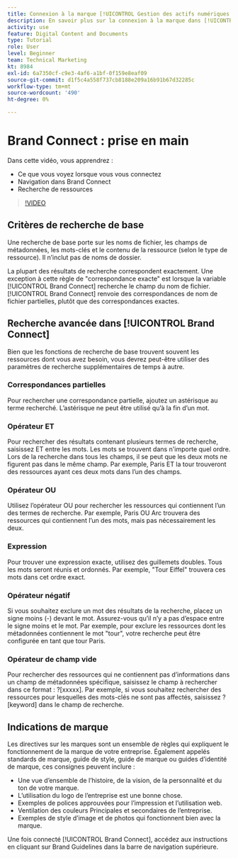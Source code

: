 ```yaml
---
title: Connexion à la marque [!UICONTROL Gestion des actifs numériques Workfront] Explained
description: En savoir plus sur la connexion à la marque dans [!UICONTROL Gestion des actifs numériques Workfront] et comment la parcourir.
activity: use
feature: Digital Content and Documents
type: Tutorial
role: User
level: Beginner
team: Technical Marketing
kt: 8984
exl-id: 6a7350cf-c9e3-4af6-a1bf-0f159e8eaf09
source-git-commit: d1f5c4a558f737cb8188e209a16b91b67d32285c
workflow-type: tm+mt
source-wordcount: '490'
ht-degree: 0%

---
```


# Brand Connect : prise en main

Dans cette vidéo, vous apprendrez :

* Ce que vous voyez lorsque vous vous connectez
* Navigation dans Brand Connect
* Recherche de ressources

>[!VIDEO](https://video.tv.adobe.com/v/335246/?quality=12)

## Critères de recherche de base

Une recherche de base porte sur les noms de fichier, les champs de métadonnées, les mots-clés et le contenu de la ressource (selon le type de ressource). Il n’inclut pas de noms de dossier.

La plupart des résultats de recherche correspondent exactement. Une exception à cette règle de &quot;correspondance exacte&quot; est lorsque la variable [!UICONTROL Brand Connect] recherche le champ du nom de fichier. [!UICONTROL Brand Connect] renvoie des correspondances de nom de fichier partielles, plutôt que des correspondances exactes.

## Recherche avancée dans [!UICONTROL Brand Connect]

Bien que les fonctions de recherche de base trouvent souvent les ressources dont vous avez besoin, vous devrez peut-être utiliser des paramètres de recherche supplémentaires de temps à autre.

### Correspondances partielles

Pour rechercher une correspondance partielle, ajoutez un astérisque au terme recherché. L’astérisque ne peut être utilisé qu’à la fin d’un mot.

### Opérateur ET

Pour rechercher des résultats contenant plusieurs termes de recherche, saisissez ET entre les mots. Les mots se trouvent dans n&#39;importe quel ordre. Lors de la recherche dans tous les champs, il se peut que les deux mots ne figurent pas dans le même champ. Par exemple, Paris ET la tour trouveront des ressources ayant ces deux mots dans l’un des champs.

### Opérateur OU

Utilisez l’opérateur OU pour rechercher les ressources qui contiennent l’un des termes de recherche. Par exemple, Paris OU Arc trouvera des ressources qui contiennent l’un des mots, mais pas nécessairement les deux.

### Expression

Pour trouver une expression exacte, utilisez des guillemets doubles. Tous les mots seront réunis et ordonnés. Par exemple, &quot;Tour Eiffel&quot; trouvera ces mots dans cet ordre exact.

### Opérateur négatif

Si vous souhaitez exclure un mot des résultats de la recherche, placez un signe moins (-) devant le mot. Assurez-vous qu’il n’y a pas d’espace entre le signe moins et le mot. Par exemple, pour exclure les ressources dont les métadonnées contiennent le mot &quot;tour&quot;, votre recherche peut être configurée en tant que tour Paris.

### Opérateur de champ vide

Pour rechercher des ressources qui ne contiennent pas d’informations dans un champ de métadonnées spécifique, saisissez le champ à rechercher dans ce format : ?[xxxxx]. Par exemple, si vous souhaitez rechercher des ressources pour lesquelles des mots-clés ne sont pas affectés, saisissez ?[keyword] dans le champ de recherche.

## Indications de marque

Les directives sur les marques sont un ensemble de règles qui expliquent le fonctionnement de la marque de votre entreprise. Également appelés standards de marque, guide de style, guide de marque ou guides d’identité de marque, ces consignes peuvent inclure :

* Une vue d’ensemble de l’histoire, de la vision, de la personnalité et du ton de votre marque.
* L’utilisation du logo de l’entreprise est une bonne chose.
* Exemples de polices approuvées pour l’impression et l’utilisation web.
* Ventilation des couleurs Principales et secondaires de l’entreprise.
* Exemples de style d’image et de photos qui fonctionnent bien avec la marque.

Une fois connecté [!UICONTROL Brand Connect], accédez aux instructions en cliquant sur Brand Guidelines dans la barre de navigation supérieure.

